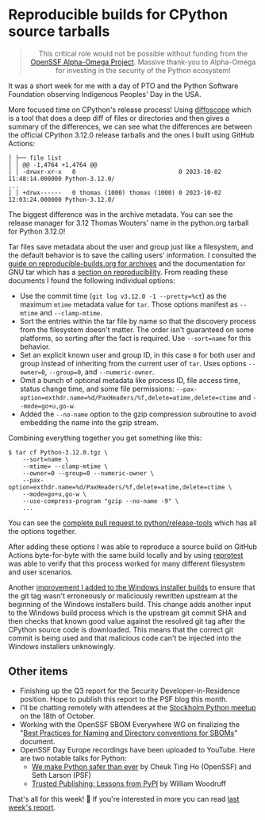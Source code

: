 # Reproducible builds for CPython source tarballs

<blockquote>
  <center>This critical role would not be possible without funding from the <a href="https://alpha-omega.dev">OpenSSF Alpha-Omega Project</a>.
  Massive thank-you to Alpha-Omega for investing in the security of the Python ecosystem!</center>
</blockquote>

It was a short week for me with a day of PTO and the Python Software Foundation observing Indigenous Peoples' Day in the USA.

More focused time on CPython's release process! Using [diffoscope](https://diffoscope.org/) which is a tool that does a deep diff of files or directories
and then gives a summary of the differences, we can see what the differences are between the official CPython 3.12.0
release tarballs and the ones I built using GitHub Actions:

```
│ ├── file list
│ │ @@ -1,4764 +1,4764 @@
│ │ -drwxr-xr-x   0                             0 2023-10-02 11:48:14.000000 Python-3.12.0/
...
│ │ +drwx------   0 thomas (1000) thomas (1000) 0 2023-10-02 12:03:24.000000 Python-3.12.0/
```

The biggest difference was in the archive metadata. You can see the release manager for 3.12 Thomas Wouters' name in the python.org tarball for Python 3.12.0!

Tar files save metadata about the user and group just like a filesystem,
and the default behavior is to save the calling users' information. I consulted the [guide on reproducible-builds.org
for archives](https://reproducible-builds.org/docs/archives/) and the documentation for GNU tar which has a [section on reproducibility](https://www.gnu.org/software/tar/manual/html_node/Reproducibility.html#Reproducibility).
From reading these documents I found the following individual options:

* Use the commit time (`git log v3.12.0 -1 --pretty=%ct`) as the maximum `mtime` metadata value for `tar`.
  Those options manifest as `--mtime` and `--clamp-mtime`.
* Sort the entries within the tar file by name so that the discovery process from the filesystem doesn't matter.
  The order isn't guaranteed on some platforms, so sorting after the fact is required. Use `--sort=name` for this behavior.
* Set an explicit known user and group ID, in this case `0` for both user and group instead of inheriting from the current user
  of `tar`. Uses options `--owner=0`, `--group=0`, and `--numeric-owner`.
* Omit a bunch of optional metadata like process ID, file access time, status change time, and some file permissions:
  `--pax-option=exthdr.name=%d/PaxHeaders/%f,delete=atime,delete=ctime` and `--mode=go+u,go-w`.
* Added the `--no-name` option to the gzip compression subroutine to avoid embedding the name into the gzip stream.

Combining everything together you get something like this:

```shell
$ tar cf Python-3.12.0.tgz \
    --sort=name \
    --mtime= --clamp-mtime \
    --owner=0 --group=0 --numeric-owner \
    --pax-option=exthdr.name=%d/PaxHeaders/%f,delete=atime,delete=ctime \
    --mode=go+u,go-w \
    --use-compress-program "gzip --no-name -9" \
    ...
```

You can see the [complete pull request to python/release-tools](https://github.com/python/release-tools/pull/62) which has all the options together.

After adding these options I was able to reproduce a source build on GitHub Actions byte-for-byte with
the same build locally and by using [reprotest](https://salsa.debian.org/reproducible-builds/reprotest) was able to verify that this process worked for many different
filesystem and user scenarios.

Another [improvement I added to the Windows installer builds](https://github.com/python/release-tools/pull/61) to ensure that the git tag
wasn't erroneously or maliciously rewritten upstream at the beginning of the Windows installers build. This change
adds another input to the Windows build process which is the upstream git commit SHA and then checks that known good
value against the resolved git tag after the CPython source code is downloaded. This means that the correct git commit
is being used and that malicious code can't be injected into the Windows installers unknowingly.

## Other items

* Finishing up the Q3 report for the Security Developer-in-Residence position. Hope to publish this report to the PSF blog this month.
* I'll be chatting remotely with attendees at the [Stockholm Python meetup](https://www.meetup.com/pysthlm/events/296576048/) on the 18th of October.
* Working with the OpenSSF SBOM Everywhere WG on finalizing the "[Best Practices for Naming and Directory conventions for SBOMs](https://docs.google.com/document/d/1-jFoh_R7FV4NhHuUkt4Atz3h4K9b4bnmolntSbytspE)" document.
* OpenSSF Day Europe recordings have been uploaded to YouTube. Here are two notable talks for Python:
  * [We make Python safer than ever](https://www.youtube.com/watch?v=jhzv5RU56V4) by Cheuk Ting Ho (OpenSSF) and Seth Larson (PSF)
  * [Trusted Publishing: Lessons from PyPI](https://www.youtube.com/watch?v=Cc7hl_tyKWE) by William Woodruff

That's all for this week! 👋 If you're interested in more you can read [last week's report](http://sethmlarson.dev/security-developer-in-residence-weekly-report-13).
